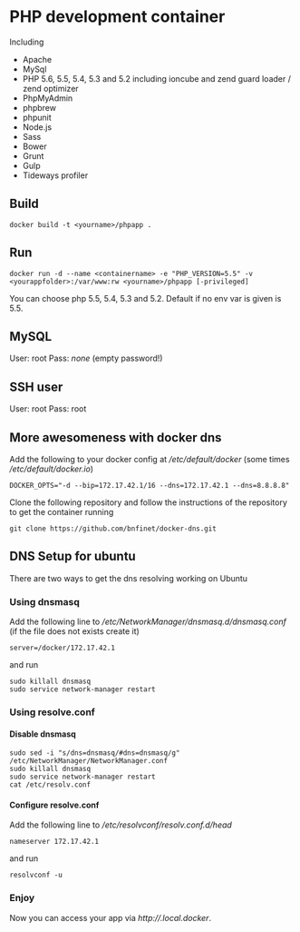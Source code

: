 # PHP development container

Including

* Apache
* MySql
* PHP 5.6, 5.5, 5.4, 5.3 and 5.2 including ioncube and zend guard loader / zend optimizer
* PhpMyAdmin
* phpbrew
* phpunit
* Node.js
* Sass
* Bower
* Grunt
* Gulp
* Tideways profiler


## Build
```
docker build -t <yourname>/phpapp .
```


## Run
```
docker run -d --name <containername> -e "PHP_VERSION=5.5" -v <yourappfolder>:/var/www:rw <yourname>/phpapp [-privileged]
```

You can choose php 5.5, 5.4, 5.3 and 5.2. Default if no env var is given is 5.5.

## MySQL

User: root
Pass: _none_ (empty password!)


## SSH user

User: root
Pass: root


## More awesomeness with docker dns

Add the following to your docker config at _/etc/default/docker_ (some times _/etc/default/docker.io_)

```
DOCKER_OPTS="-d --bip=172.17.42.1/16 --dns=172.17.42.1 --dns=8.8.8.8"
```

Clone the following repository and follow the instructions of the repository to get the container running

```
git clone https://github.com/bnfinet/docker-dns.git
```

## DNS Setup for ubuntu

There are two ways to get the dns resolving working on Ubuntu

### Using dnsmasq

Add the following line to _/etc/NetworkManager/dnsmasq.d/dnsmasq.conf_ (if the file does not exists create it)

```
server=/docker/172.17.42.1
```

and run 

```
sudo killall dnsmasq
sudo service network-manager restart
```

### Using resolve.conf

#### Disable dnsmasq

```
sudo sed -i "s/dns=dnsmasq/#dns=dnsmasq/g" /etc/NetworkManager/NetworkManager.conf
sudo killall dnsmasq
sudo service network-manager restart
cat /etc/resolv.conf
```

#### Configure resolve.conf

Add the following line to _/etc/resolvconf/resolv.conf.d/head_
```
nameserver 172.17.42.1
```

and run

```
resolvconf -u
```

### Enjoy

Now you can access your app via _http://<containername>.local.docker_.